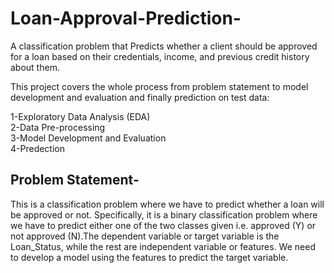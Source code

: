 # Loan-Approval-Prediction-
A classification problem that Predicts whether a client should be approved for a loan based on their credentials, income, and previous credit history about them.

This project covers the whole process from problem statement to model development and evaluation and finally prediction on test data:

1-Exploratory Data Analysis (EDA)   
2-Data Pre-processing  
3-Model Development and Evaluation   
4-Predection

## Problem Statement-  
This is a classification problem where we have to predict whether a loan will be approved or not. Specifically, it is a binary classification problem where we have to predict either one of the two classes given i.e. approved (Y) or not approved (N).The dependent variable or target variable is the Loan_Status, while the rest are independent variable or features. We need to develop a model using the features to predict the target variable.
